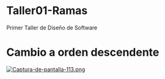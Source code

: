 # Taller01-Ramas
Primer Taller de Diseño de Software

# Cambio a orden descendente
[![Captura-de-pantalla-113.png](https://i.postimg.cc/sgGPkBWz/Captura-de-pantalla-113.png)](https://postimg.cc/YvkmgC8D)
